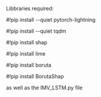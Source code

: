 Libbraries required:

#!pip install --quiet pytorch-lightning

#!pip install --quiet tqdm

#!pip install shap

#!pip install lime

#!pip install boruta

#!pip install BorutaShap

as well as the IMV_LSTM.py file
